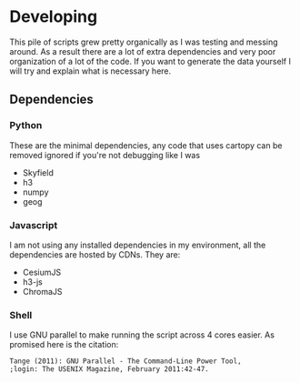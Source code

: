 # Developing
This pile of scripts grew pretty organically as I was testing and messing around. As a result there are a lot of extra dependencies and very poor
organization of a lot of the code. If you want to generate the data yourself I will try and explain what is necessary here.

## Dependencies

### Python
These are the minimal dependencies, any code that uses cartopy can be removed ignored if you're not debugging like I was
 - Skyfield
 - h3
 - numpy
 - geog

### Javascript
I am not using any installed dependencies in my environment, all the dependencies are hosted by CDNs. They are:
 - CesiumJS
 - h3-js
 - ChromaJS

### Shell
I use GNU parallel to make running the script across 4 cores easier. As promised here is the citation:

    Tange (2011): GNU Parallel - The Command-Line Power Tool,
    ;login: The USENIX Magazine, February 2011:42-47.
